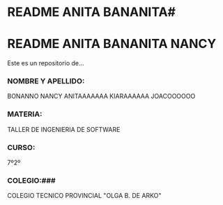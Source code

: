 # README ANITA BANANITA#
# README ANITA BANANITA NANCY #
Este es un repositorio de...

### NOMBRE Y APELLIDO: ###
BONANNO NANCY
ANITAAAAAAA
KIARAAAAAA
JOACOOOOOO

### MATERIA: ###
TALLER DE INGENIERIA DE SOFTWARE

### CURSO: ###
7º2º

### COLEGIO:###
COLEGIO TECNICO PROVINCIAL "OLGA B. DE ARKO"
